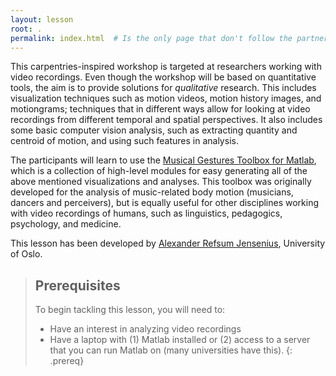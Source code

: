 ```yaml
---
layout: lesson
root: .
permalink: index.html  # Is the only page that don't follow the partner /:path/index.html
---
```


This carpentries-inspired workshop is targeted at researchers working with video recordings. Even though the workshop will be based on quantitative tools, the aim is to provide solutions for *qualitative* research. This includes visualization techniques such as motion videos, motion history images, and motiongrams; techniques that in  different ways allow for looking at video recordings from different temporal and spatial perspectives. It also includes some basic computer vision analysis, such as extracting quantity and centroid of motion, and using such features in analysis.

The participants will learn to use the [Musical Gestures Toolbox for Matlab](https://github.com/fourMs/MGT), which is a collection of high-level modules for easy generating all of the above mentioned visualizations and analyses. This toolbox was originally developed for the analysis of music-related body motion (musicians, dancers and perceivers), but is equally useful for other disciplines working with video recordings of humans, such as linguistics, pedagogics, psychology, and medicine.

This lesson has been developed by [Alexander Refsum Jensenius](http://people.uio.no/alexanje), University of Oslo.

> ## Prerequisites
>
> To begin tackling this lesson, you will need to:
>
> - Have an interest in analyzing video recordings
> - Have a laptop with (1) Matlab installed or (2) access to a server that you can run Matlab on (many universities have this).
{: .prereq}
